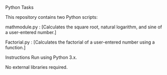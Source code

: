 Python Tasks

This repository contains two Python scripts:

mathmodule.py : [Calculates the square root, natural logarithm, and sine of a user-entered number.]

Factorial.py : [Calculates the factorial of a user-entered number using a function.]

Instructions
Run using Python 3.x.

No external libraries required.

